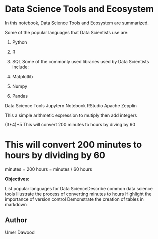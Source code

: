 # Data Science Tools and Ecosystem
In this notebook, Data Science Tools and Ecosystem are summarized.

Some of the popular languages that Data Scientists use are:

1. Python
2. R
3. SQL
Some of the commonly used libraries used by Data Scientists include:

1. Matplotlib
2. Numpy
3. Pandas


Data Science Tools
Jupytern Notebook
RStudio
Apache Zepplin

This a simple arithmetic expression to mutiply then add integers

(3*4)+5
This will convert 200 minutes to hours by diving by 60

# This will convert 200 minutes to hours by dividing by 60
minutes = 200
hours = minutes / 60
hours

**Objectives:**

List popular languages for Data ScienceDescribe common data science tools
Illustrate the process of converting minutes to hours
Highlight the importance of version control
Demonstrate the creation of tables in markdown
## Author
Umer Dawood
